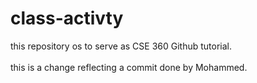 # class-activty 
this repository os to serve as CSE 360 Github tutorial. <br />
<br />
this is a change reflecting a commit done by Mohammed.  <br />
